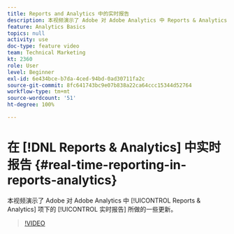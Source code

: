 ```yaml
---
title: Reports and Analytics 中的实时报告
description: 本视频演示了 Adobe 对 Adobe Analytics 中 Reports & Analytics 项下的实时报告所做的一些更新。
feature: Analytics Basics
topics: null
activity: use
doc-type: feature video
team: Technical Marketing
kt: 2360
role: User
level: Beginner
exl-id: 6e434bce-b7da-4ced-94bd-0ad30711fa2c
source-git-commit: 8fc641743bc9e07b838a22ca64ccc15344d52764
workflow-type: tm+mt
source-wordcount: '51'
ht-degree: 100%

---
```


# 在 [!DNL Reports & Analytics] 中实时报告 {#real-time-reporting-in-reports-analytics}

本视频演示了 Adobe 对 Adobe Analytics 中 [!UICONTROL Reports &amp; Analytics] 项下的 [!UICONTROL 实时报告] 所做的一些更新。

>[!VIDEO](https://video.tv.adobe.com/v/25454/?quality=12&learn=on)

